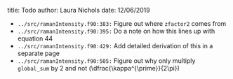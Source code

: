title: Todo
author: Laura Nichols
date: 12/06/2019

* `../src/ramanIntensity.f90:383:` Figure out where `zfactor2` comes from
* `../src/ramanIntensity.f90:395:` Do a note on how this lines up with equation 44
* `../src/ramanIntensity.f90:429:` Add detailed derivation of this in a separate page
* `../src/ramanIntensity.f90:505:` Figure out why only multiply `global_sum` by 2 and not \(\dfrac{\kappa^{\prime}}{2\pi}\)
